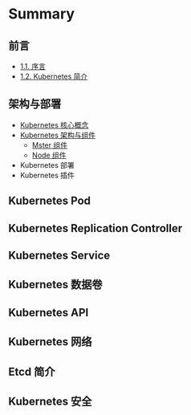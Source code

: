 # Summary

## 前言

* [1.1. 序言](README.md)
* [1.2. Kubernetes 简介](12-kubernetes-jian-jie.md)

## 架构与部署

* [Kubernetes 核心概念](jia-gou-yu-bu-shu/kubernetes-he-xin-gai-nian.md)
* [Kubernetes 架构与组件](jia-gou-yu-bu-shu/kubernetes-jia-gou-he-zu-jian.md)
  * [Mster 组件](jia-gou-yu-bu-shu/kubernetes-jia-gou-he-zu-jian/mster-zu-jian.md)
  * [Node 组件](jia-gou-yu-bu-shu/kubernetes-jia-gou-he-zu-jian/node-zu-jian.md)
* Kubernetes 部署
* Kubernetes 插件

## Kubernetes Pod

## Kubernetes Replication Controller

## Kubernetes Service

## Kubernetes 数据卷

## Kubernetes API

## Kubernetes 网络

## Etcd 简介

## Kubernetes 安全

